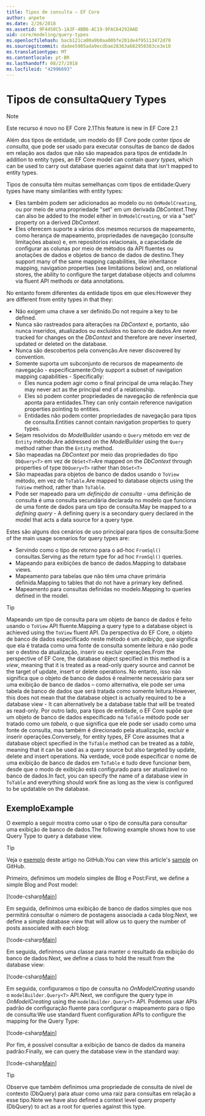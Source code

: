 ```yaml
---
title: Tipos de consulta – EF Core
author: anpete
ms.date: 2/26/2018
ms.assetid: 9F4450C5-1A3F-4BB6-AC19-9FAC64292AAD
uid: core/modeling/query-types
ms.openlocfilehash: bacb121ca00a9b0aa00bfe201de4f95113472d70
ms.sourcegitcommit: dadee5905ada9ecdbae28363a682950383ce3e10
ms.translationtype: MT
ms.contentlocale: pt-BR
ms.lasthandoff: 08/27/2018
ms.locfileid: "42996693"
---
```

# <a name="query-types"></a><span data-ttu-id="3c9c2-102">Tipos de consulta</span><span class="sxs-lookup"><span data-stu-id="3c9c2-102">Query Types</span></span>
> [!NOTE]
> <span data-ttu-id="3c9c2-103">Este recurso é novo no EF Core 2.1</span><span class="sxs-lookup"><span data-stu-id="3c9c2-103">This feature is new in EF Core 2.1</span></span>

<span data-ttu-id="3c9c2-104">Além dos tipos de entidade, um modelo do EF Core pode conter _tipos de consulta_, que pode ser usado para executar consultas de banco de dados em relação aos dados que não são mapeados para tipos de entidade.</span><span class="sxs-lookup"><span data-stu-id="3c9c2-104">In addition to entity types, an EF Core model can contain _query types_, which can be used to carry out database queries against data that isn't mapped to entity types.</span></span>

<span data-ttu-id="3c9c2-105">Tipos de consulta têm muitas semelhanças com tipos de entidade:</span><span class="sxs-lookup"><span data-stu-id="3c9c2-105">Query types have many similarities with entity types:</span></span>

- <span data-ttu-id="3c9c2-106">Eles também podem ser adicionados ao modelo ou no `OnModelCreating`, ou por meio de uma propriedade "set" em um derivada _DbContext_.</span><span class="sxs-lookup"><span data-stu-id="3c9c2-106">They can also be added to the model either in `OnModelCreating`, or via a "set" property on a derived _DbContext_.</span></span>
- <span data-ttu-id="3c9c2-107">Eles oferecem suporte a vários dos mesmos recursos de mapeamento, como herança de mapeamento, propriedades de navegação (consulte limitações abaixo) e, em repositórios relacionais, a capacidade de configurar as colunas por meio de métodos da API fluentes ou anotações de dados e objetos de banco de dados de destino.</span><span class="sxs-lookup"><span data-stu-id="3c9c2-107">They support many of the same mapping capabilities, like inheritance mapping, navigation properties (see limitations below) and, on relational stores, the ability to configure the target database objects and columns via fluent API methods or data annotations.</span></span>

<span data-ttu-id="3c9c2-108">No entanto forem diferentes da entidade tipos em que eles:</span><span class="sxs-lookup"><span data-stu-id="3c9c2-108">However they are different from entity types in that they:</span></span>

- <span data-ttu-id="3c9c2-109">Não exigem uma chave a ser definido.</span><span class="sxs-lookup"><span data-stu-id="3c9c2-109">Do not require a key to be defined.</span></span>
- <span data-ttu-id="3c9c2-110">Nunca são rastreados para alterações na _DbContext_ e, portanto, são nunca inseridos, atualizados ou excluídos no banco de dados.</span><span class="sxs-lookup"><span data-stu-id="3c9c2-110">Are never tracked for changes on the _DbContext_ and therefore are never inserted, updated or deleted on the database.</span></span>
- <span data-ttu-id="3c9c2-111">Nunca são descobertos pela convenção.</span><span class="sxs-lookup"><span data-stu-id="3c9c2-111">Are never discovered by convention.</span></span>
- <span data-ttu-id="3c9c2-112">Somente suporta um subconjunto de recursos de mapeamento de navegação - especificamente:</span><span class="sxs-lookup"><span data-stu-id="3c9c2-112">Only support a subset of navigation mapping capabilities - Specifically:</span></span>
  - <span data-ttu-id="3c9c2-113">Eles nunca podem agir como o final principal de uma relação.</span><span class="sxs-lookup"><span data-stu-id="3c9c2-113">They may never act as the principal end of a relationship.</span></span>
  - <span data-ttu-id="3c9c2-114">Eles só podem conter propriedades de navegação de referência que aponta para entidades.</span><span class="sxs-lookup"><span data-stu-id="3c9c2-114">They can only contain reference navigation properties pointing to entities.</span></span>
  - <span data-ttu-id="3c9c2-115">Entidades não podem conter propriedades de navegação para tipos de consulta.</span><span class="sxs-lookup"><span data-stu-id="3c9c2-115">Entities cannot contain navigation properties to query types.</span></span>
- <span data-ttu-id="3c9c2-116">Sejam resolvidos do _ModelBuilder_ usando o `Query` método em vez de `Entity` método.</span><span class="sxs-lookup"><span data-stu-id="3c9c2-116">Are addressed on the _ModelBuilder_ using the `Query` method rather than the `Entity` method.</span></span>
- <span data-ttu-id="3c9c2-117">São mapeadas na _DbContext_ por meio das propriedades do tipo `DbQuery<T>` em vez de `DbSet<T>`</span><span class="sxs-lookup"><span data-stu-id="3c9c2-117">Are mapped on the _DbContext_ through properties of type `DbQuery<T>` rather than `DbSet<T>`</span></span>
- <span data-ttu-id="3c9c2-118">São mapeadas para objetos de banco de dados usando o `ToView` método, em vez de `ToTable`.</span><span class="sxs-lookup"><span data-stu-id="3c9c2-118">Are mapped to database objects using the `ToView` method, rather than `ToTable`.</span></span>
- <span data-ttu-id="3c9c2-119">Pode ser mapeado para um _definição de consulta_ - uma definição de consulta é uma consulta secundária declarada no modelo que funciona de uma fonte de dados para um tipo de consulta.</span><span class="sxs-lookup"><span data-stu-id="3c9c2-119">May be mapped to a _defining query_ - A defining query is a secondary query declared in the model that acts a data source for a query type.</span></span>

<span data-ttu-id="3c9c2-120">Estes são alguns dos cenários de uso principal para tipos de consulta:</span><span class="sxs-lookup"><span data-stu-id="3c9c2-120">Some of the main usage scenarios for query types are:</span></span>

- <span data-ttu-id="3c9c2-121">Servindo como o tipo de retorno para o ad-hoc `FromSql()` consultas.</span><span class="sxs-lookup"><span data-stu-id="3c9c2-121">Serving as the return type for ad hoc `FromSql()` queries.</span></span>
- <span data-ttu-id="3c9c2-122">Mapeando para exibições de banco de dados.</span><span class="sxs-lookup"><span data-stu-id="3c9c2-122">Mapping to database views.</span></span>
- <span data-ttu-id="3c9c2-123">Mapeamento para tabelas que não têm uma chave primária definida.</span><span class="sxs-lookup"><span data-stu-id="3c9c2-123">Mapping to tables that do not have a primary key defined.</span></span>
- <span data-ttu-id="3c9c2-124">Mapeamento para consultas definidas no modelo.</span><span class="sxs-lookup"><span data-stu-id="3c9c2-124">Mapping to queries defined in the model.</span></span>

> [!TIP]
> <span data-ttu-id="3c9c2-125">Mapeando um tipo de consulta para um objeto de banco de dados é feito usando o `ToView` API fluente.</span><span class="sxs-lookup"><span data-stu-id="3c9c2-125">Mapping a query type to a database object is achieved using the `ToView` fluent API.</span></span> <span data-ttu-id="3c9c2-126">Da perspectiva do EF Core, o objeto de banco de dados especificado neste método é um _exibição_, que significa que ela é tratada como uma fonte de consulta somente leitura e não pode ser o destino da atualização, inserir ou excluir operações.</span><span class="sxs-lookup"><span data-stu-id="3c9c2-126">From the perspective of EF Core, the database object specified in this method is a _view_, meaning that it is treated as a read-only query source and cannot be the target of update, insert or delete operations.</span></span> <span data-ttu-id="3c9c2-127">No entanto, isso não significa que o objeto de banco de dados é realmente necessário para ser uma exibição de banco de dados – como alternativa, ele pode ser uma tabela de banco de dados que será tratada como somente leitura.</span><span class="sxs-lookup"><span data-stu-id="3c9c2-127">However, this does not mean that the database object is actually required to be a database view - It can alternatively be a database table that will be treated as read-only.</span></span> <span data-ttu-id="3c9c2-128">Por outro lado, para tipos de entidade, o EF Core supõe que um objeto de banco de dados especificado na `ToTable` método pode ser tratado como um _tabela_, o que significa que ele pode ser usado como uma fonte de consulta, mas também é direcionado pela atualização, excluir e inserir operações.</span><span class="sxs-lookup"><span data-stu-id="3c9c2-128">Conversely, for entity types, EF Core assumes that a database object specified in the `ToTable` method can be treated as a _table_, meaning that it can be used as a query source but also targeted by update, delete and insert operations.</span></span> <span data-ttu-id="3c9c2-129">Na verdade, você pode especificar o nome de uma exibição de banco de dados em `ToTable` e tudo deve funcionar bem, desde que o modo de exibição está configurado para ser atualizável no banco de dados.</span><span class="sxs-lookup"><span data-stu-id="3c9c2-129">In fact, you can specify the name of a database view in `ToTable` and everything should work fine as long as the view is configured to be updatable on the database.</span></span>

## <a name="example"></a><span data-ttu-id="3c9c2-130">Exemplo</span><span class="sxs-lookup"><span data-stu-id="3c9c2-130">Example</span></span>

<span data-ttu-id="3c9c2-131">O exemplo a seguir mostra como usar o tipo de consulta para consultar uma exibição de banco de dados.</span><span class="sxs-lookup"><span data-stu-id="3c9c2-131">The following example shows how to use Query Type to query a database view.</span></span>

> [!TIP]
> <span data-ttu-id="3c9c2-132">Veja o [exemplo](https://github.com/aspnet/EntityFrameworkCore/tree/master/samples/QueryTypes) deste artigo no GitHub.</span><span class="sxs-lookup"><span data-stu-id="3c9c2-132">You can view this article's [sample](https://github.com/aspnet/EntityFrameworkCore/tree/master/samples/QueryTypes) on GitHub.</span></span>

<span data-ttu-id="3c9c2-133">Primeiro, definimos um modelo simples de Blog e Post:</span><span class="sxs-lookup"><span data-stu-id="3c9c2-133">First, we define a simple Blog and Post model:</span></span>

[!code-csharp[Main](../../../efcore-repo/samples/QueryTypes/Program.cs#Entities)]

<span data-ttu-id="3c9c2-134">Em seguida, definimos uma exibição de banco de dados simples que nos permitirá consultar o número de postagens associada a cada blog:</span><span class="sxs-lookup"><span data-stu-id="3c9c2-134">Next, we define a simple database view that will allow us to query the number of posts associated with each blog:</span></span>

[!code-csharp[Main](../../../efcore-repo/samples/QueryTypes/Program.cs#View)]

<span data-ttu-id="3c9c2-135">Em seguida, definimos uma classe para manter o resultado da exibição do banco de dados:</span><span class="sxs-lookup"><span data-stu-id="3c9c2-135">Next, we define a class to hold the result from the database view:</span></span>

[!code-csharp[Main](../../../efcore-repo/samples/QueryTypes/Program.cs#QueryType)]

<span data-ttu-id="3c9c2-136">Em seguida, configuramos o tipo de consulta no _OnModelCreating_ usando o `modelBuilder.Query<T>` API.</span><span class="sxs-lookup"><span data-stu-id="3c9c2-136">Next, we configure the query type in _OnModelCreating_ using the `modelBuilder.Query<T>` API.</span></span>
<span data-ttu-id="3c9c2-137">Podemos usar APIs padrão de configuração fluente para configurar o mapeamento para o tipo de consulta:</span><span class="sxs-lookup"><span data-stu-id="3c9c2-137">We use standard fluent configuration APIs to configure the mapping for the Query Type:</span></span>

[!code-csharp[Main](../../../efcore-repo/samples/QueryTypes/Program.cs#Configuration)]

<span data-ttu-id="3c9c2-138">Por fim, é possível consultar a exibição de banco de dados da maneira padrão:</span><span class="sxs-lookup"><span data-stu-id="3c9c2-138">Finally, we can query the database view in the standard way:</span></span>

[!code-csharp[Main](../../../efcore-repo/samples/QueryTypes/Program.cs#Query)]

> [!TIP]
> <span data-ttu-id="3c9c2-139">Observe que também definimos uma propriedade de consulta de nível de contexto (DbQuery) para atuar como uma raiz para consultas em relação a esse tipo.</span><span class="sxs-lookup"><span data-stu-id="3c9c2-139">Note we have also defined a context level query property (DbQuery) to act as a root for queries against this type.</span></span>
